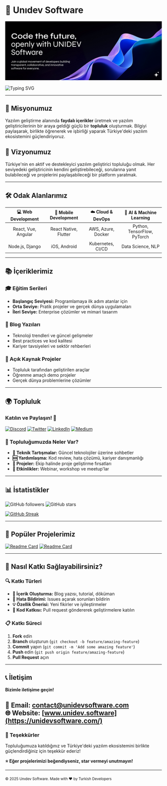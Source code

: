 # 🚀 Unıdev Software

![Unidev Banner](images/unidevbannergithub.png)

![Typing SVG](https://readme-typing-svg.herokuapp.com?font=Fira+Code&size=30&duration=3000&pause=1000&color=0066CC&center=true&vCenter=true&width=600&lines=Yazılım+Geliştiriciler+Topluluğu;Faydalı+İçerikler+%26+Kaynaklar;Birlikte+Öğreniyoruz!)

---

## 🎯 Misyonumuz

Yazılım geliştirme alanında **faydalı içerikler** üretmek ve yazılım geliştiricilerinin bir araya geldiği güçlü bir **topluluk** oluşturmak. Bilgiyi paylaşarak, birlikte öğrenerek ve işbirliği yaparak Türkiye'deki yazılım ekosistemini güçlendiriyoruz.

## 🌟 Vizyonumuz

Türkiye'nin en aktif ve destekleyici yazılım geliştirici topluluğu olmak. Her seviyedeki geliştiricinin kendini geliştirebileceği, sorularına yanıt bulabileceği ve projelerini paylaşabileceği bir platform yaratmak.

---

## 🛠️ Odak Alanlarımız

| 💻 Web Development | 📱 Mobile Development | ☁️ Cloud & DevOps | 🤖 AI & Machine Learning |
|:------------------:|:--------------------:|:-----------------:|:------------------------:|
| React, Vue, Angular | React Native, Flutter | AWS, Azure, Docker | Python, TensorFlow, PyTorch |
| Node.js, Django | iOS, Android | Kubernetes, CI/CD | Data Science, NLP |

---

## 📚 İçeriklerimiz

### 🎓 Eğitim Serileri
- **Başlangıç Seviyesi:** Programlamaya ilk adım atanlar için
- **Orta Seviye:** Pratik projeler ve gerçek dünya uygulamaları
- **İleri Seviye:** Enterprise çözümler ve mimari tasarım

### 📖 Blog Yazıları
- Teknoloji trendleri ve güncel gelişmeler
- Best practices ve kod kalitesi
- Kariyer tavsiyeleri ve sektör rehberleri

### 🔧 Açık Kaynak Projeler
- Topluluk tarafından geliştirilen araçlar
- Öğrenme amaçlı demo projeler
- Gerçek dünya problemlerine çözümler

---

## 🌍 Topluluk

### Katılın ve Paylaşın! 🤝

[![Discord](https://img.shields.io/badge/Discord-5865F2?style=for-the-badge&logo=discord&logoColor=white)](https://discord.gg/unidev)
[![Twitter](https://img.shields.io/badge/Twitter-1DA1F2?style=for-the-badge&logo=twitter&logoColor=white)](https://twitter.com/unidev_software)
[![LinkedIn](https://img.shields.io/badge/LinkedIn-0077B5?style=for-the-badge&logo=linkedin&logoColor=white)](https://www.linkedin.com/company/103592913)
[![Medium](https://img.shields.io/badge/Medium-12100E?style=for-the-badge&logo=medium&logoColor=white)](https://medium.com/@unidevturkiye)

### 👥 Topluluğumuzda Neler Var?

- **💬 Teknik Tartışmalar:** Güncel teknolojiler üzerine sohbetler
- **🆘 Yardımlaşma:** Kod review, hata çözümü, kariyer danışmanlığı
- **🎯 Projeler:** Ekip halinde proje geliştirme fırsatları
- **📅 Etkinlikler:** Webinar, workshop ve meetup'lar

---

## 📊 İstatistikler

![GitHub followers](https://img.shields.io/github/followers/unidev-software?style=social)
![GitHub stars](https://img.shields.io/github/stars/unidev-software?style=social)

[![GitHub Streak](https://github-readme-streak-stats.herokuapp.com?user=unidev-software&theme=tokyonight&hide_border=true&locale=tr)](https://git.io/streak-stats)

---

## 🚀 Popüler Projelerimiz

[![Readme Card](https://github-readme-stats.vercel.app/api/pin/?username=unidev-software&repo=web-development-guide&theme=tokyonight)](https://github.com/unidev-software/web-development-guide)
[![Readme Card](https://github-readme-stats.vercel.app/api/pin/?username=unidev-software&repo=mobile-app-templates&theme=tokyonight)](https://github.com/unidev-software/mobile-app-templates)

---

## 🎯 Nasıl Katkı Sağlayabilirsiniz?

### 🔍 Katkı Türleri
- **📝 İçerik Oluşturma:** Blog yazısı, tutorial, döküman
- **🐛 Hata Bildirimi:** Issues açarak sorunları bildirin
- **💡 Özellik Önerisi:** Yeni fikirler ve iyileştirmeler
- **🔧 Kod Katkısı:** Pull request göndererek geliştirmelere katılın

### 📋 Katkı Süreci
1. **Fork** edin
2. **Branch** oluşturun (`git checkout -b feature/amazing-feature`)
3. **Commit** yapın (`git commit -m 'Add some amazing feature'`)
4. **Push** edin (`git push origin feature/amazing-feature`)
5. **Pull Request** açın

---

## 📞 İletişim

**Bizimle iletişime geçin!**

📧 **Email:** contact@unidevsoftware.com  
🌐 **Website:** [www.unidev.software](https://unidevsoftware.com/)  
---

### 💖 Teşekkürler

Topluluğumuza katıldığınız ve Türkiye'deki yazılım ekosistemini birlikte güçlendirdiğiniz için teşekkür ederiz!

**⭐ Eğer projelerimizi beğendiyseniz, star vermeyi unutmayın!**

---

<sub>© 2025 Unıdev Software. Made with ❤️ by Turkish Developers</sub>